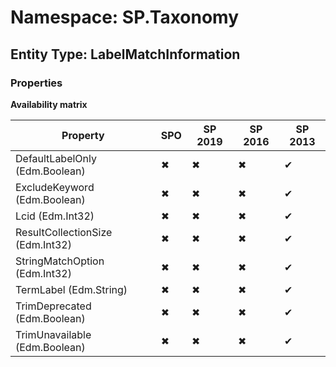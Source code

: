 # Namespace: SP.Taxonomy

## Entity Type: LabelMatchInformation

### Properties

**Availability matrix**

Property | SPO | SP 2019 | SP 2016 | SP 2013
----------|-----|---------|---------|--------
DefaultLabelOnly (Edm.Boolean) | ✖ | ✖ | ✖ | ✔
ExcludeKeyword (Edm.Boolean) | ✖ | ✖ | ✖ | ✔
Lcid (Edm.Int32) | ✖ | ✖ | ✖ | ✔
ResultCollectionSize (Edm.Int32) | ✖ | ✖ | ✖ | ✔
StringMatchOption (Edm.Int32) | ✖ | ✖ | ✖ | ✔
TermLabel (Edm.String) | ✖ | ✖ | ✖ | ✔
TrimDeprecated (Edm.Boolean) | ✖ | ✖ | ✖ | ✔
TrimUnavailable (Edm.Boolean) | ✖ | ✖ | ✖ | ✔

